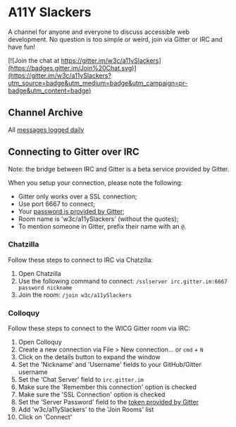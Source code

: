 # A11Y Slackers
A channel for anyone and everyone to discuss accessible web development. No question is too simple or weird, join via Gitter or IRC and have fun!

[![Join the chat at https://gitter.im/w3c/a11ySlackers](https://badges.gitter.im/Join%20Chat.svg)](https://gitter.im/w3c/a11ySlackers?utm_source=badge&utm_medium=badge&utm_campaign=pr-badge&utm_content=badge)

## Channel Archive
All [messages logged daily](http://w3c.github.io/a11ySlackers/archives/index.html)

## Connecting to Gitter over IRC
Note: the bridge between IRC and Gitter is a beta service provided by Gitter.

When you setup your connection, please note the following:

* Gitter only works over a SSL connection;
* Use port 6667 to connect;
* Your [password is provided by Gitter](https://irc.gitter.im);
* Room name is 'w3c/a11ySlackers' (without the quotes);
* To mention someone in Gitter, prefix their name with an `@`.

### Chatzilla

Follow these steps to connect to IRC via Chatzilla:

1. Open Chatzilla
1. Use the following command to connect: `/sslserver irc.gitter.im:6667 password nickname`
1. Join the room: `/join w3c/a11ySlackers`

### Colloquy

Follow these steps to connect to the WICG Gitter room via IRC:

1. Open Colloquy
1. Create a new connection via File > New connection… or `cmd` + `N`
1. Click on the details button to expand the window
1. Set the 'Nickname' and 'Username' fields to your GitHub/Gitter username
1. Set the 'Chat Server' field to `irc.gitter.im`
1. Make sure the 'Remember this connection' option is checked
1. Make sure the 'SSL Connection' option is checked
1. Set the 'Server Password' field to the [token provided by Gitter](https://irc.gitter.im)
1. Add 'w3c/a11ySlackers' to the 'Join Rooms' list
1. Click on 'Connect'

